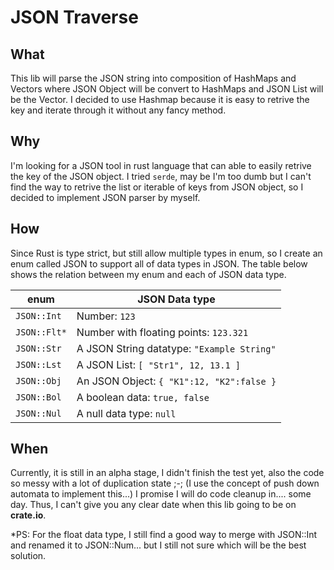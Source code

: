 # JSON Traverse

## What
This lib will parse the JSON string into composition of HashMaps and Vectors where JSON Object will be convert to HashMaps and JSON List will be the Vector. I decided to use Hashmap because it is easy to retrive the key and iterate through it without any fancy method.

## Why
I'm looking for a JSON tool in rust language that can able to easily retrive the key of the JSON object. I tried `serde`, may be I'm too dumb but I can't find the way to retrive the list or iterable of keys from JSON object, so I decided to implement JSON parser by myself.

## How
Since Rust is type strict, but still allow multiple types in enum, so I create an enum called JSON to support all of data types in JSON. The table below shows the relation between my enum and each of JSON data type.

| enum | JSON Data type|
|-------|---------|
| `JSON::Int`  | Number: `123` |
| `JSON::Flt*` | Number with floating points: `123.321` |
| `JSON::Str` | A JSON String datatype: `"Example String"` |
| `JSON::Lst` | A JSON List: `[ "Str1", 12, 13.1 ]` |
| `JSON::Obj` | An JSON Object: `{ "K1":12, "K2":false }` |
| `JSON::Bol` | A boolean data: `true, false` |
| `JSON::Nul` | A null data type: `null` |

## When
Currently, it is still in an alpha stage, I didn't finish the test yet, also the code so messy with a lot of duplication state ;-; (I use the concept of push down automata to implement this...) I promise I will do code cleanup in.... some day. Thus, I can't give you any clear date when this lib going to be on **crate.io**.

*PS: For the float data type, I still find a good way to merge with JSON::Int and renamed it to JSON::Num... but I still not sure which will be the best solution.